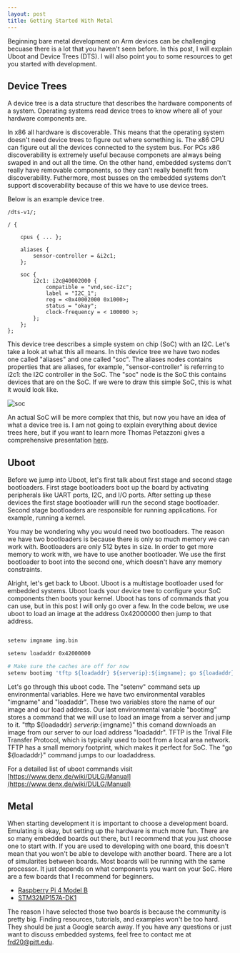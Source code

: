 ```yaml
---
layout: post
title: Getting Started With Metal
---
```


Beginning bare metal development on Arm devices can be challenging becuase there is a lot that you haven't seen before. In this post, I will explain Uboot and Device Trees (DTS). I will also point you to some resources to get you started with development.



## Device Trees

A device tree is a data structure that describes the hardware components of a system. Operating systems read device trees to know where all of your hardware components are. 

In x86 all hardware is discoverable. This means that the operating system doesn't need device trees to figure out where something is. The x86 CPU can figure out all the devices connected to the system bus. For PCs x86 discoverability is extremely useful because componets are always being swaped in and out all the time. On the other hand, embedded systems don't really have removable components, so they can't really benefit from discoverability. Futhermore, most busses on the embedded systems don't support discoverability because of this we have to use device trees. 

Below is an example device tree.

```
/dts-v1/;

/ {
	
	cpus { ... };
	
	aliases {
		sensor-controller = &i2c1;
	};

	soc {
		i2c1: i2c@40002000 {
			compatible = "vnd,soc-i2c";
			label = "I2C_1";
			reg = <0x40002000 0x1000>;
			status = "okay";
			clock-frequency = < 100000 >;
		};
	};
};
```

This device tree describes a simple system on chip (SoC) with an I2C. Let's take a look at what this all means. In this device tree we have two nodes one called "aliases" and one called "soc". The aliases nodes contains properties that are aliases, for example, "sensor-controller" is referring to i2c1: the I2C controller in the SoC. The "soc" node is the SoC this contains devices that are on the SoC. If we were to draw this simple SoC, this is what it would look like.

![soc](https://fdoku.me/images/soc.png)

An actual SoC will be more complex that this, but now you have an idea of what a device tree is. I am not going to explain everything about device trees here, but if you want to learn more Thomas Petazzoni gives a comprehensive presentation [here](https://www.youtube.com/watch?v=Nz6aBffv-Ek). 





## Uboot

Before we jump into Uboot, let's first talk about first stage and second stage bootloaders. First stage bootloaders boot up the board by activating peripherals like UART ports, I2C, and I/O ports. After setting up these devices the first stage bootloader willl run the second stage bootloader. Second stage bootloaders are responsible for running applications. For example, running a kernel.  

You may be wondering why you would need two bootloaders. The reason we have two bootloaders is because there is only so much memory we can work with. Bootloaders are only 512 bytes in size. In order to get more memory to work with, we have to use another bootloader. We use the first bootloader to boot into the second one, which doesn't have any memory constraints. 

Alright, let's get back to Uboot. Uboot is a multistage bootloader used for embedded systems. Uboot loads your device tree to configure your SoC components then boots your kernel. Uboot has tons of commands that you can use, but in this post I will only go over a few. In the code below, we use uboot to load an image at the address 0x42000000 then jump to that address. 

```bash

setenv imgname img.bin

setenv loadaddr 0x42000000

# Make sure the caches are off for now
setenv bootimg 'tftp ${loadaddr} ${serverip}:${imgname}; go ${loadaddr}'

```

Let's go through this uboot code. The "setenv" command sets up environmental variables. Here we have two environmental varables "imgname" and "loadaddr". These two variables store the name of our image and our load address. Our last environmental variable "bootimg" stores a command that we will use to load an image from a server and jump to it. "tftp ${loadaddr} ${serverip}:${imgname}" this comand downloads an image from our server to our load address "loadaddr". TFTP is the Trival File Transfer Protocol, which is typically used to boot from a local area network. TFTP has a small memory footprint, which makes it perfect for SoC. The "go ${loadaddr}" command jumps to our loadaddress. 

For a detailed list of uboot commands visit [https://www.denx.de/wiki/DULG/Manual](https://www.denx.de/wiki/DULG/Manual)

## Metal

When starting development it is important to choose a development board. Emulating is okay, but setting up the hardware is much more fun. There are so many embedded boards out there, but I recommend that you just choose one to start with. If you are used to developing with one board, this doesn't mean that you won't be able to develope with another board. There are a lot of simularites between boards. Most boards will be running with the same processor. It just depends on what components you want on your SoC. Here are a few boards that I recommend for beginners. 

- [Raspberry Pi 4 Model B](https://www.raspberrypi.org/products/raspberry-pi-4-model-b/)
- [STM32MP157A-DK1](https://www.st.com/en/evaluation-tools/stm32mp157a-dk1.html)

The reason I have selected those two boards is because the community is pretty big. Finding resources, tutorials, and examples won't be too hard. They should be just a Google search away. If you have any questions or just want to discuss embedded systems, feel free to contact me at frd20@pitt.edu. 

